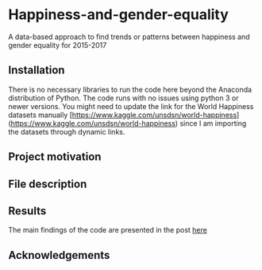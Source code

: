 # Happiness-and-gender-equality
A data-based approach to find trends or patterns between happiness and gender equality for 2015-2017

## Installation

There is no necessary libraries to run the code here beyond the Anaconda distribution of Python. The code runs with no issues using python 3  or newer versions.
You might need to update the link for the World Happiness datasets manually [https://www.kaggle.com/unsdsn/world-happiness] (https://www.kaggle.com/unsdsn/world-happiness) since I am importing the datasets through dynamic links.

## Project motivation

## File description

## Results

The main findings of the code are presented in the post [here](https://medium.com/@karol.rives/women-the-source-of-all-evil-c246f0af2370)

## Acknowledgements

